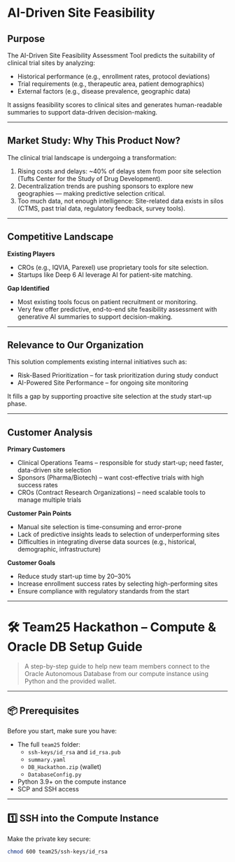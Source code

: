 
# AI-Driven Site Feasibility

## Purpose

The AI-Driven Site Feasibility Assessment Tool predicts the suitability of clinical trial sites by analyzing:

* Historical performance (e.g., enrollment rates, protocol deviations)
* Trial requirements (e.g., therapeutic area, patient demographics)
* External factors (e.g., disease prevalence, geographic data)

It assigns feasibility scores to clinical sites and generates human-readable summaries to support data-driven decision-making.

---

## Market Study: Why This Product Now?

The clinical trial landscape is undergoing a transformation:

1. Rising costs and delays: \~40% of delays stem from poor site selection (Tufts Center for the Study of Drug Development).
2. Decentralization trends are pushing sponsors to explore new geographies — making predictive selection critical.
3. Too much data, not enough intelligence: Site-related data exists in silos (CTMS, past trial data, regulatory feedback, survey tools).

---

## Competitive Landscape

**Existing Players**

* CROs (e.g., IQVIA, Parexel) use proprietary tools for site selection.
* Startups like Deep 6 AI leverage AI for patient-site matching.

**Gap Identified**

* Most existing tools focus on patient recruitment or monitoring.
* Very few offer predictive, end-to-end site feasibility assessment with generative AI summaries to support decision-making.

---

## Relevance to Our Organization

This solution complements existing internal initiatives such as:

* Risk-Based Prioritization – for task prioritization during study conduct
* AI-Powered Site Performance – for ongoing site monitoring

It fills a gap by supporting proactive site selection at the study start-up phase.

---

## Customer Analysis

**Primary Customers**

* Clinical Operations Teams – responsible for study start-up; need faster, data-driven site selection
* Sponsors (Pharma/Biotech) – want cost-effective trials with high success rates
* CROs (Contract Research Organizations) – need scalable tools to manage multiple trials

**Customer Pain Points**

* Manual site selection is time-consuming and error-prone
* Lack of predictive insights leads to selection of underperforming sites
* Difficulties in integrating diverse data sources (e.g., historical, demographic, infrastructure)

**Customer Goals**

* Reduce study start-up time by 20–30%
* Increase enrollment success rates by selecting high-performing sites
* Ensure compliance with regulatory standards from the start

---

# 🛠️ Team25 Hackathon – Compute & Oracle DB Setup Guide

> A step-by-step guide to help new team members connect to the Oracle Autonomous Database from our compute instance using Python and the provided wallet.

---

## 📦 Prerequisites

Before you start, make sure you have:

- The full `team25` folder:
  - `ssh-keys/id_rsa` and `id_rsa.pub`
  - `summary.yaml`
  - `DB_Hackathon.zip` (wallet)
  - `DatabaseConfig.py`
- Python 3.9+ on the compute instance
- SCP and SSH access

---

## 1️⃣ SSH into the Compute Instance

Make the private key secure:

```bash
chmod 600 team25/ssh-keys/id_rsa



